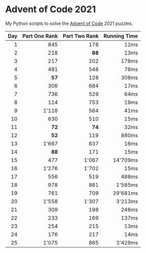 # Advent of Code 2021

My Python scripts to solve the [Advent of Code](https://adventofcode.com/) 2021 puzzles.

| Day | Part One Rank | Part Two Rank | Running Time |
|----:|--------------:|--------------:|-------------:|
|    1|            845|            178|          12ms|
|    2|            218|         **88**|          13ms|
|    3|            217|            202|         178ms|
|    4|            481|            548|          76ms|
|    5|         **57**|            128|         308ms|
|    6|            306|            684|          17ms|
|    7|            736|            529|          64ms|
|    8|            114|            753|          19ms|
|    9|          1'118|            564|          41ms|
|   10|            630|            510|          15ms|
|   11|         **72**|         **74**|          32ms|
|   12|         **52**|            119|         880ms|
|   13|          1'667|            837|          16ms|
|   14|         **88**|            171|          15ms|
|   15|            477|          1'067|      14'709ms|
|   16|          1'276|          1'702|          15ms|
|   17|            556|            519|         488ms|
|   18|            978|            881|       1'585ms|
|   19|            761|            709|      29'681ms|
|   20|          1'558|          1'307|       3'213ms|
|   21|            309|            198|         246ms|
|   22|            233|            169|         137ms|
|   23|            254|            215|          13ms|
|   24|            176|            217|          14ms|
|   25|          1'075|            865|       3'429ms|
